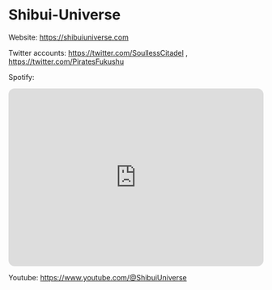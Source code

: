 # Shibui-Universe

Website: https://shibuiuniverse.com

Twitter accounts: https://twitter.com/SoullessCitadel , https://twitter.com/PiratesFukushu

Spotify: 
<iframe style="border-radius:12px" src="https://open.spotify.com/embed/artist/7cNPbLtbpqJg7UkkB0SMlb?utm_source=generator" width="100%" height="352" frameBorder="0" allowfullscreen="" allow="autoplay; clipboard-write; encrypted-media; fullscreen; picture-in-picture" loading="lazy"></iframe>

Youtube: https://www.youtube.com/@ShibuiUniverse
